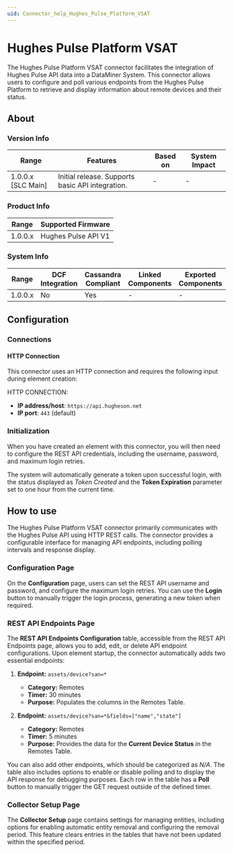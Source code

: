 ```yaml
---
uid: Connector_help_Hughes_Pulse_Platform_VSAT
---
```


# Hughes Pulse Platform VSAT

The Hughes Pulse Platform VSAT connector facilitates the integration of Hughes Pulse API data into a DataMiner System. This connector allows users to configure and poll various endpoints from the Hughes Pulse Platform to retrieve and display information about remote devices and their status.

## About

### Version Info

| Range              | Features                                         | Based on | System Impact |
|--------------------|--------------------------------------------------|----------|---------------|
| 1.0.0.x [SLC Main] | Initial release. Supports basic API integration. | -        | -             |

### Product Info

| Range      | Supported Firmware          |
|------------|-----------------------------|
| 1.0.0.x    | Hughes Pulse API V1         |

### System Info

| Range   | DCF Integration | Cassandra Compliant | Linked Components | Exported Components |
|---------|-----------------|---------------------|-------------------|---------------------|
| 1.0.0.x | No              | Yes                 | -                 | -                   |

## Configuration

### Connections

#### HTTP Connection

This connector uses an HTTP connection and requires the following input during element creation:

HTTP CONNECTION:

- **IP address/host**: `https://api.hugheson.net`
- **IP port**: `443` (default)

### Initialization

When you have created an element with this connector, you will then need to configure the REST API credentials, including the username, password, and maximum login retries.

The system will automatically generate a token upon successful login, with the status displayed as *Token Created* and the **Token Expiration** parameter set to one hour from the current time.

## How to use

The Hughes Pulse Platform VSAT connector primarily communicates with the Hughes Pulse API using HTTP REST calls. The connector provides a configurable interface for managing API endpoints, including polling intervals and response display.

### Configuration Page

On the **Configuration** page, users can set the REST API username and password, and configure the maximum login retries. You can use the **Login** button to manually trigger the login process, generating a new token when required.

### REST API Endpoints Page

The **REST API Endpoints Configuration** table, accessible from the REST API Endpoints page, allows you to add, edit, or delete API endpoint configurations. Upon element startup, the connector automatically adds two essential endpoints:

1. **Endpoint:** `assets/device?san=*`
   - **Category:** Remotes
   - **Timer:** 30 minutes
   - **Purpose:** Populates the columns in the Remotes Table.

1. **Endpoint:** `assets/device?san=*&fields=["name","state"]`
   - **Category:** Remotes
   - **Timer:** 5 minutes
   - **Purpose:** Provides the data for the **Current Device Status** in the Remotes Table.

You can also add other endpoints, which should be categorized as *N/A*. The table also includes options to enable or disable polling and to display the API response for debugging purposes. Each row in the table has a **Poll** button to manually trigger the GET request outside of the defined timer.

### Collector Setup Page

The **Collector Setup** page contains settings for managing entities, including options for enabling automatic entity removal and configuring the removal period. This feature clears entries in the tables that have not been updated within the specified period.

